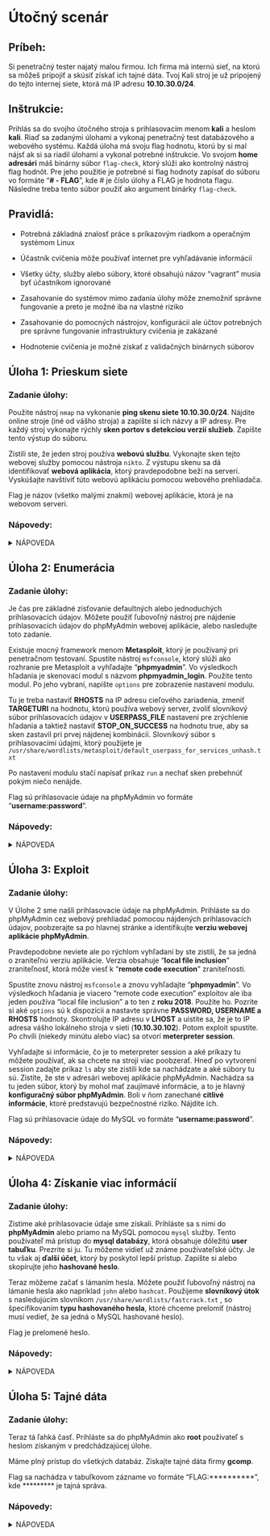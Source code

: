 # Útočný scenár

## Príbeh:

Si penetračný tester najatý malou firmou. Ich firma má internú sieť, na ktorú sa môžeš pripojiť a skúsiť získať ich tajné dáta. Tvoj Kali stroj je už pripojený do tejto internej siete, ktorá má IP adresu **10.10.30.0/24**.

## Inštrukcie:

Prihlás sa do svojho útočného stroja s prihlasovacím menom **kali** a heslom **kali**. Riaď sa zadanými úlohami a vykonaj penetračný test databázového a webového systému. Každá úloha má svoju flag hodnotu, ktorú by si mal nájsť ak si sa riadil úlohami a vykonal potrebné inštrukcie. Vo svojom **home adresári** máš binárny súbor `flag-check`, ktorý slúži ako kontrolný nástroj flag hodnôt. Pre jeho použitie je potrebné si flag hodnoty zapísať do súboru vo formáte “**# - FLAG**”, kde # je číslo úlohy a FLAG je hodnota flagu. Následne treba tento súbor použiť ako argument binárky `flag-check`.

## Pravidlá:

-   Potrebná základná znalosť práce s príkazovým riadkom a operačným systémom Linux
    
-   Účastník cvičenia môže používať internet pre vyhľadávanie informácií
    
-   Všetky účty, služby alebo súbory, ktoré obsahujú názov “vagrant” musia byť účastníkom ignorované
    
-   Zasahovanie do systémov mimo zadania úlohy môže znemožniť správne fungovanie a preto je možné iba na vlastné riziko
    
-   Zasahovanie do pomocných nástrojov, konfigurácií ale účtov potrebných pre správne fungovanie infrastruktury cvičenia je zakázané
    
-   Hodnotenie cvičenia je možné získať z validačných binárnych súborov

## Úloha 1: Prieskum siete

### Zadanie úlohy:

Použite nástroj `nmap` na vykonanie **ping skenu siete 10.10.30.0/24**. Nájdite online stroje (iné od vášho stroja) a zapíšte si ich názvy a IP adresy. Pre každý stroj vykonajte rýchly **sken portov s detekciou verzií služieb**. Zapíšte tento výstup do súboru.

Zistili ste, že jeden stroj používa **webovú službu**. Vykonajte sken tejto webovej služby pomocou nástroja `nikto`. Z výstupu skenu sa dá identifikovať **webová aplikácia**, ktorý pravdepodobne beží na serveri. Vyskúšajte navštíviť túto webovú aplikáciu pomocou webového prehliadača.

Flag je názov (všetko malými znakmi) webovej aplikácie, ktorá je na webovom serveri.

### Nápovedy:

<details>
  <summary>NÁPOVEDA</summary>
  
-   `man nmap`
-   Pozrite si prepínač `-sV` pri nástroji `nmap`.
-   `man nikto`
-   Výstup z nástroja `nikto` nám ukazuje zaujímavé adresáre, ktoré naznačujú prítomnosť známej webovej aplikácie.
</details>

## Úloha 2: Enumerácia

### Zadanie úlohy:

Je čas pre základné zisťovanie defaultných alebo jednoduchých prihlasovacích údajov. Môžete použiť ľubovoľný nástroj pre nájdenie prihlasovacích údajov do phpMyAdmin webovej aplikácie, alebo nasledujte toto zadanie.

Existuje mocný framework menom **Metasploit**, ktorý je používaný pri penetračnom testovaní. Spustite nástroj `msfconsole`, ktorý slúži ako rozhranie pre Metasploit a vyhľadajte “**phpmyadmin**”. Vo výsledkoch hľadania je skenovací modul s názvom **phpmyadmin_login**. Použite tento modul. Po jeho vybraní, napíšte `options` pre zobrazenie nastavení modulu.

Tu je treba nastaviť **RHOSTS** na IP adresu cieľového zariadenia, zmeniť **TARGETURI** na hodnotu, ktorú používa webový server, zvoliť slovníkový súbor prihlasovacích údajov v **USERPASS_FILE** nastavení pre zrýchlenie hľadania a taktiež nastaviť **STOP_ON_SUCCESS** na hodnotu true, aby sa sken zastavil pri prvej nájdenej kombinácií. Slovníkový súbor s prihlasovacími údajmi, ktorý použijete je `/usr/share/wordlists/metasploit/default_userpass_for_services_unhash.txt`

Po nastavení modulu stačí napísať príkaz `run` a nechať sken prebehnúť pokým niečo nenájde.

Flag sú prihlasovacie údaje na phpMyAdmin vo formáte “**username:password**”.

### Nápovedy:

<details>
  <summary>NÁPOVEDA</summary>
  
-   Tu sú príkazy, ktoré sú potrebné pri `msfconsole`: `search`, `use`, `options`, `set`, `run`
-   Po spustení `msfconsole` a vyhľadaní “phpmyadmin” stačí napísať `use #`, kde # je číslo výsledku vyhľadávania
-   Pre nastavenie TARGETURI, spomeňte si na Úlohu 1, kde bola adresa webovej aplikácie a zadajte ju pred `/index.php`, ktoré je nastavené defaultne.
</details>

## Úloha 3: Exploit

### Zadanie úlohy:

V Úlohe 2 sme našli prihlasovacie údaje na phpMyAdmin. Prihláste sa do phpMyAdmin cez webový prehliadač pomocou nájdených prihlasovacích údajov, poobzerajte sa po hlavnej stránke a identifikujte **verziu webovej aplikácie phpMyAdmin**.

Pravdepodobne neviete ale po rýchlom vyhľadaní by ste zistili, že sa jedná o zraniteľnú verziu aplikácie. Verzia obsahuje “**local file inclusion**” zraniteľnosť, ktorá môže viesť k “**remote code execution**” zraniteľnosti.

Spustite znovu nástroj `msfconsole` a znovu vyhľadajte “**phpmyadmin**”. Vo výsledkoch hľadania je viacero “remote code execution” exploitov ale iba jeden používa “local file inclusion” a to ten z **roku 2018**. Použite ho. Pozrite si aké `options` sú k dispozícii a nastavte správne **PASSWORD, USERNAME a RHOSTS** hodnoty. Skontrolujte IP adresu v **LHOST** a uistite sa, že je to IP adresa vášho lokálneho stroja v sieti (**10.10.30.102**). Potom exploit spustite. Po chvíli (niekedy minútu alebo viac) sa otvorí **meterpreter session**.

Vyhľadajte si informácie, čo je to meterpreter session a aké príkazy tu môžete používať, ak sa chcete na stroji viac poobzerať. Hneď po vytvorení session zadajte príkaz `ls` aby ste zistili kde sa nachádzate a aké súbory tu sú. Zistíte, že ste v adresári webovej aplikácie phpMyAdmin. Nachádza sa tu jeden súbor, ktorý by mohol mať zaujímavé informácie, a to je hlavný **konfiguračný súbor phpMyAdmin**. Boli v ňom zanechané **citlivé informácie**, ktoré predstavujú bezpečnostné riziko. Nájdite ich.

Flag sú prihlasovacie údaje do MySQL vo formáte “**username:password**”.

### Nápovedy:

<details>
  <summary>NÁPOVEDA</summary>
  
-   Modul exploitu sa volá “phpmyadmin_lfi_rce”
-   Nastavte meno a heslo pomocu údajov nájdených v Úlohe 2
-   Konfiguračný súbor phpMyAdmin sa volá `config.inc.php`
-   Pozrite sa na koniec súboru
</details>    

## Úloha 4: Získanie viac informácií

### Zadanie úlohy:

Zistime aké prihlasovacie údaje sme získali. Prihláste sa s nimi do **phpMyAdmin** alebo priamo na MySQL pomocou `mysql` služby. Tento používateľ má prístup do **mysql databázy**, ktorá obsahuje dôležitú **user tabuľku**. Prezrite si ju. Tu môžeme vidieť už známe používateľské účty. Je tu však aj **ďalší účet**, ktorý by poskytol lepší prístup. Zapíšte si alebo skopírujte jeho **hashované heslo**.

Teraz môžeme začať s lámaním hesla. Môžete použiť ľubovoľný nástroj na lámanie hesla ako napríklad `john` alebo `hashcat`. Použijeme **slovníkový útok** s nasledujúcim slovníkom `/usr/share/wordlists/fastcrack.txt` , so špecifikovaním **typu hashovaného hesla**, ktoré chceme prelomiť (nástroj musí vedieť, že sa jedná o MySQL hashované heslo).

Flag je prelomené heslo.

### Nápovedy:

<details>
  <summary>NÁPOVEDA</summary>
  
-   Účet, ktorému chceme prelomiť heslo je root s hostom nastaveným na “%”
-   Pri `hashcat`, hashovací mód je 300 a hash nezačína so znakom “*”
-   Pri `john`, formát je “mysql-sha1” a hash začína so znakom “*”
</details>      

## Úloha 5: Tajné dáta

### Zadanie úlohy:

Teraz tá ľahká časť. Prihláste sa do phpMyAdmin ako **root** používateľ s heslom získaným v predchádzajúcej úlohe.

Máme plný prístup do všetkých databáz. Získajte tajné dáta firmy **gcomp**.

Flag sa nachádza v tabuľkovom zázname vo formáte “FLAG:**********”, kde ********* je tajná správa.

### Nápovedy:

<details>
  <summary>NÁPOVEDA</summary>
  
-   Stačí získať flag navigovaním do gcomp -> secret_data -> tretí záznam. Nie je to také ťažké.
</details>        
